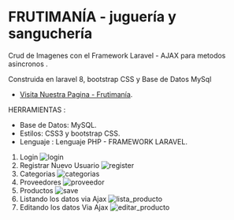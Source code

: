 # FRUTIMANÍA - juguería y sanguchería

Crud de Imagenes con el Framework Laravel - AJAX para metodos asincronos .

Construida en laravel 8, bootstrap CSS y Base de Datos MySql 

- [Visita Nuestra Pagina - Frutimanía](https://frutimania.familc.com/).

HERRAMIENTAS :
- Base de Datos: MySQL.
- Estilos: CSS3 y bootstrap CSS.
- Lenguaje : Lenguaje PHP - FRAMEWORK LARAVEL.

1. Login
![login](https://github.com/eduardo9753/Laravel-Producto-AJAX/assets/68178186/fe99a2b5-f362-4b63-89c6-12bdd670a193)
2. Registrar Nuevo Usuario
![register](https://github.com/eduardo9753/Laravel-Producto-AJAX/assets/68178186/86af7cfe-1b75-4ae6-8048-643efcf61998)
3. Categorias
![categorias](https://github.com/eduardo9753/Laravel-Producto-AJAX/assets/68178186/ee94211f-3bed-4293-9333-fd175984d6af)
4. Proveedores
![proveedor](https://github.com/eduardo9753/Laravel-Producto-AJAX/assets/68178186/10b3e1da-35a4-44ca-ad52-e5a5f05087fd)
5. Productos 
![save](https://github.com/eduardo9753/Laravel-Producto-AJAX/assets/68178186/4bd6c086-5913-48c4-a309-bc5b98978f24)
6. Listando los datos via Ajax
![lista_producto](https://github.com/eduardo9753/Laravel-Producto-AJAX/assets/68178186/67f753a1-589e-480b-b69a-cc5e98c034ae)
7. Editando los datos Via Ajax
![editar_producto](https://github.com/eduardo9753/Laravel-Producto-AJAX/assets/68178186/39bd72ea-a138-4cd8-bb5a-8ac6250902ec)







